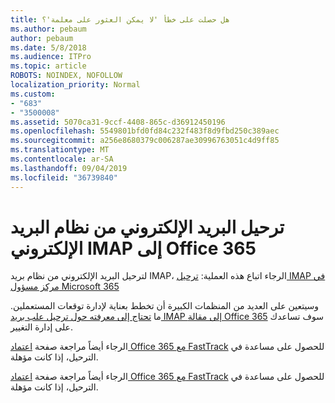 ```yaml
---
title: هل حصلت على خطأ 'لا يمكن العثور على معلمة'؟
ms.author: pebaum
author: pebaum
ms.date: 5/8/2018
ms.audience: ITPro
ms.topic: article
ROBOTS: NOINDEX, NOFOLLOW
localization_priority: Normal
ms.custom:
- "683"
- "3500008"
ms.assetid: 5070ca31-9ccf-4408-865c-d36912450196
ms.openlocfilehash: 5549801bfd0fd84c232f483f8d9fbd250c389aec
ms.sourcegitcommit: a256e8680379c006287ae30996763051c4d9ff85
ms.translationtype: MT
ms.contentlocale: ar-SA
ms.lasthandoff: 09/04/2019
ms.locfileid: "36739840"
---
```

# <a name="migrating-email-from-imap-email-system-to-office-365"></a>ترحيل البريد الإلكتروني من نظام البريد الإلكتروني IMAP إلى Office 365

لترحيل البريد الإلكتروني من نظام بريد IMAP، الرجاء اتباع هذه العملية: [ترحيل IMAP في مركز مسؤول Microsoft 365](https://docs.microsoft.com/Exchange/mailbox-migration/migrating-imap-mailboxes/imap-migration-in-the-admin-center)
  
وسيتعين على العديد من المنظمات الكبيرة أن تخطط بعناية لإدارة توقعات المستعملين. ما [تحتاج إلى معرفته حول ترحيل علب بريد IMAP إلى مقالة Office 365](https://docs.microsoft.com/Exchange/mailbox-migration/migrating-imap-mailboxes/migrating-imap-mailboxes) سوف تساعدك على إدارة التغيير.

الرجاء أيضاً مراجعة صفحة [اعتماد Office 365 مع FastTrack](https://www.microsoft.com/fasttrack/microsoft-365/office-365) للحصول على مساعدة في الترحيل، إذا كانت مؤهلة.
  

الرجاء أيضاً مراجعة صفحة [اعتماد Office 365 مع FastTrack](https://www.microsoft.com/fasttrack/microsoft-365/office-365) للحصول على مساعدة في الترحيل، إذا كانت مؤهلة.
  